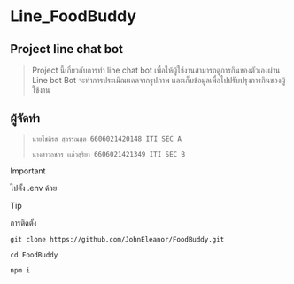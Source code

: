 # Line_FoodBuddy

## Project line chat bot
> Project นี้เกี่ยวกับการทำ line chat bot เพื่อให้ผู้ใช้งานสามารถดูการกินของตัวเองผ่าน Line bot
> Bot จะทำการประเมิณเเคลจากรูปภาพ เเละเก็บข้อมูลเพื่อไปปรับปรุงการกินของผู้ใช้งาน
## ผู้จัดทำ 
> ```
> นายโชติรส สุวรรณสุต 6606021420148 ITI SEC A
> ```
> ```
> นางสาวกชกร เเก้วสุริยา 6606021421349 ITI SEC B
> ```


> [!IMPORTANT]
> ไปตั้ง .env ด้วย


> [!TIP]
> การติดตั้ง
> ```
> git clone https://github.com/JohnEleanor/FoodBuddy.git
> ```
> ```
> cd FoodBuddy
> ```
> ```
> npm i 
> ```







